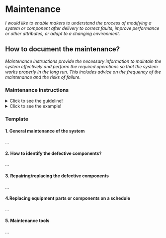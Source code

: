 # **Maintenance**

*I would like to enable makers to understand the process of modifying a system or component after delivery to correct faults, improve performance or other attributes, or adapt to a changing environment.*

## **How to document the maintenance?**

*Maintenance instructions provide the necessary information to maintain the system effectively and perform the required operations so that the system works properly in the long run. This includes advice on the frequency of the maintenance and the risks of failure.*

 ### **Maintenance instructions** 
<details>
  <summary>Click to see the guideline!</summary>
 
  - **Definition:** *A maintenance instruction is a technical communication document intended to give recommendations and necessary information to maintain the system effectively.*

  ```
What does include the documentation of maintenance instructions? 

1. Introduction of general maintenance of the system
    - Cleaning
    - Lubricating
    - Regular inspections or service. These can be carried out on a time-based schedule or on a usage-based schedule.
       - Maintenance according tr predetermined intervals 
       - Maintenance according to prescribed criteria
    - Regular adjusting machinery if it's necessary
    - Environmental management
       - Protection against the hot or cold weather conditions
       - Determining the acceptable temperature range
       - 
       - 
       - 
2. Identify the defective components
    - Outline the main troubleshooting of the system components 
    - Identify how to detect a defective component
3. Repairing the defective components
    - Step-by-step procedures describing the repairing sequence 
    - Reference to the manufacturing section where one can find the manufacturing instructions to rebuild the defective parts
4. Replacing equipment parts or components on a schedule
5. Maintenance tools.
    - Various tools necessary to perform the maintenance operation


How to visualize the process of maintenance?
  
 1. Images 
 2. Videos 

```
</details>

<details>
  <summary>Click to see the example!</summary>

#### *Example 1:* [FarmBot Genesis V1.5](https://genesis.farm.bot/v1.5/Extras/maintenance)
</details>

### Template
 
 #### 1. General maintenance of the system
 ...
 #### 2. How to identify the defective components? 
 ...
 #### 3. Repairing/replacing the defective components
 ...
 #### 4.Replacing equipment parts or components on a schedule
 ...
 #### 5. Maintenance tools
 ...
 
